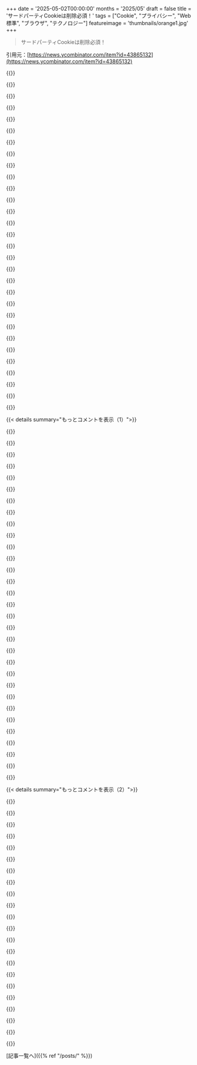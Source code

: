+++
date = '2025-05-02T00:00:00'
months = '2025/05'
draft = false
title = 'サードパーティCookieは削除必須！'
tags = ["Cookie", "プライバシー", "Web標準", "ブラウザ", "テクノロジー"]
featureimage = 'thumbnails/orange1.jpg'
+++

> サードパーティCookieは削除必須！

引用元：[https://news.ycombinator.com/item?id=43865132](https://news.ycombinator.com/item?id=43865132)




{{<matomeQuote body="なんて変な文章なんだ。ただの殴り書き？それともマジでW3Cの作業プロセスの一部？セクション2：サードパーティCookieは悪くなった。OK。セクション3：サードパーティCookieが今カバーしてる正当なユースケースがある。これもOK。なのに、「個々には最小限のリスクしかない一連の新しい技術が、ウェブユーザーの追跡やプロファイリングのために組み合わせて使われる可能性があることを認識せよ。」って放り込む。え？文書の範囲がめちゃくちゃ広がったじゃん。急に大量の追跡技術全部の話になってるし？著者たちはそれ以上コメントなしで進む。セクション4：前半は基本的に、新しいウェブプラットフォーム技術が出てくるとサードパーティCookieの問題が悪化するから、早く修正すべきだって言ってると思う。OK、そこは同意。なのに文書は突然、ウェブプライバシー全般の基準を提案することにピボットして、提案してる側が立証責任を負うべきだって言って、最後は（皮肉抜きで？）サードパーティCookie削除がビジネスに与える影響を正当化するのは文書の範囲外だって言って終わる。W3Cがどう動くかっていう文化的な文脈が全然わかってないから、きっとこれは誰かが後で綺麗にするつもりのラフなメモで、こんなにHacker Newsで注目されるなんて思ってなかったんだろうな、って推測してる。" userName="growthwtf" createdAt="2025/05/02 02:51:42" color="#45d325">}}




{{<matomeQuote body="W3Cだしね…皮肉にも、標準に関しては一番まとまりがないんだよ。" userName="bilekas" createdAt="2025/05/02 03:39:36" color="">}}




{{<matomeQuote body="…それか、委員会設計で、何人かは今も未来も追跡技術を残そうと必死なのかも。" userName="motorest" createdAt="2025/05/02 04:41:07" color="">}}




{{<matomeQuote body="まさにそうだよ、集まってルール決めようとするけど全然まとまらなくて、決まっても強制しない連中さ。張子の虎ってやつだよ、悲しいけどね。素晴らしいアイデアがひどい実行になってる。" userName="bilekas" createdAt="2025/05/02 05:29:20" color="">}}




{{<matomeQuote body="標準化団体が自分でルール強制することなんて、めったにないよ。" userName="__alexs" createdAt="2025/05/02 07:43:30" color="">}}




{{<matomeQuote body="ホントにW3Cが標準を強制する責任あるの？どうやったら機能するって言うの？" userName="squigz" createdAt="2025/05/02 08:53:30" color="">}}




{{<matomeQuote body="明確なテストがあって、サイトがW3C準拠かどうかがハッキリわかるなら、ADAとか他のアクセシビリティ関連標準と連携して、ADA準拠するならW3C準拠も必須にする、とかできるんじゃない？" userName="chasd00" createdAt="2025/05/02 16:30:17" color="#38d3d3">}}




{{<matomeQuote body="自分たちの参照ブラウザを出すとか…" userName="lukan" createdAt="2025/05/02 09:20:06" color="">}}




{{<matomeQuote body="それって、どうやって標準を強制するの？" userName="squigz" createdAt="2025/05/02 09:22:15" color="">}}




{{<matomeQuote body="まあ、googleがChrome使って自分たちの標準を強制できるのと同じやり方でさ。（理論上の委員会にとって現実的な目標とは言ってないけどね）" userName="lukan" createdAt="2025/05/02 10:50:03" color="">}}




{{<matomeQuote body="Chromeがそれできるのは，市場シェアがめちゃデカいからだけだよ．ユーザーいないブラウザには無理な話．" userName="victorbjorklund" createdAt="2025/05/02 13:26:51" color="">}}




{{<matomeQuote body="全然違うんじゃない？ Chromeで何か出すってのは，オレ的には標準を強制することじゃないと思うな．標準の強制ってのは，特定の状況でUSB-Cを使わなきゃいけない，みたいな規制によるもんじゃないの．" userName="echoangle" createdAt="2025/05/02 11:01:40" color="">}}




{{<matomeQuote body="Chromeは独占状態だよね．新しい機能出すって決めると…他のブラウザも全部それに合わせる必要が出てくるか，そうしないとユーザーは自分のブラウザ壊れてるって思っちゃうんだよ．" userName="lukan" createdAt="2025/05/02 11:09:39" color="">}}




{{<matomeQuote body="うん，でもそれってやっぱり標準を強制するのとは全然違うんだけど…君はW3CがChromeに取って代わる”reference browser”を作って，それでユーザーに標準を強制すべきだって言ってるんでしょ．それ，全然いいやり方とは思えないな．" userName="squigz" createdAt="2025/05/02 13:32:17" color="#785bff">}}




{{<matomeQuote body="＞素晴らしいアイデアだけど実行がひどい．いや，それはサボタージュだよ．" userName="motorest" createdAt="2025/05/02 06:51:38" color="">}}




{{<matomeQuote body="委員会による設計って，偶然とか馬鹿さっていうより悪意からきてることが多いでしょ．一部の要因は自分たちにとって良い目標に向かってるけど，大多数にとっては悪意なんだよ．" userName="consp" createdAt="2025/05/02 08:55:09" color="">}}




{{<matomeQuote body="その通り．W3Cのスタッフのほとんどが広告技術の会社の人たちだってことを，どうしてみんな無視できるのか分かんない．彼らのゴールは広告技術を持続可能で利益が出るようにすることだよ．MicrosoftのIE，それからGoogleのChromeは，そのための追加の後押しにすぎない．でも主な活動はW3Cなんだ．注釈：もっと世間知らずだった頃，前述の使いっ走りの中にいた一人です．" userName="1oooqooq" createdAt="2025/05/02 17:16:29" color="#785bff">}}




{{<matomeQuote body="最近のW3Cって，わりとどうでもよくなってるんじゃない？" userName="IshKebab" createdAt="2025/05/02 11:54:04" color="">}}




{{<matomeQuote body="EUは複数の法律や指令でウェブアクセシビリティを定義するのにWCAG 2．0を使ってるんだ．その一部はかなり最近可決されたものだよ．［1］［1］ https：／／www．w3．org／WAI／policies／european-union／" userName="FinnKuhn" createdAt="2025/05/02 18:23:47" color="#ff5733">}}




{{<matomeQuote body="W3Cは全然関係なくないよ、ウェブ開発の種類によると思うけど。手書きでWebAssembly書いたり（これについては色々言えるけど、まあそういうのもある）、CSSの仕様とかもW3Cが書いてるしね。<br>ただ、今のウェブ（バージョン7.0とか？）だと、WHATWGが一番目立つかな。”The HTML standard”っていう仕様がウェブの9割を定義してるし。それとGoogleが事実上仕様を作ってるのもあるよね。それがHTMLに戻るかどうかは別として、GoogleがやってるとW3Cが遅れてる感じはするかもね。" userName="hackrmn" createdAt="2025/05/02 14:21:34" color="#ff33a1">}}




{{<matomeQuote body="代替案はもう書かれてるよ。<br>https://www.w3.org/TR/privacy-preserving-attribution/<br>これはサードパーティCookieに加えて行われるだけみたい。Google自身の調査だと、サードパーティCookieを削除すると収益が減って、「プライバシー保護」トラッキングだと収益が増えるって結論が出てるんだって。<br>https://support.google.com/admanager/answer/15189422<br>だから両方やるんじゃない？<br>https://privacysandbox.com/news/privacy-sandbox-next-steps/" userName="dbushell" createdAt="2025/05/02 03:41:16" color="#ff5c5c">}}




{{<matomeQuote body="規制当局があって、Googleに「代替がないのにサードパーティCookieを削除しちゃダメ」ってハッキリ言ったみたいだよ。だってGoogleは問題なく機能できるだろうけど、競合他社は大損するからね。" userName="surajrmal" createdAt="2025/05/02 05:17:31" color="#38d3d3">}}




{{<matomeQuote body="それって、広告会社じゃないブラウザを使うべきってことの良い論拠だね。そうすれば広告会社に縛られないから。" userName="JoshTriplett" createdAt="2025/05/02 09:37:10" color="">}}




{{<matomeQuote body="同意。HNersが一番いけてる代替案は何だと思うか気になるな。俺は今週Arcを試してるところだよ…" userName="chrisweekly" createdAt="2025/05/02 12:37:35" color="">}}




{{<matomeQuote body="FirefoxにuBlock OriginとPrivacy Badgerは最低限入れて、他は好きなのでいいよ[0]。俺は最近、FirefoxベースのZen[1]も試してて、デフォルトのUIがもっと良くて promising だね。<br>[0] Tab Stash、Vimium C、SponsorBlock、Decentraleyes、DeArrow、Archive Pageとかが好きかな。<br>[1] https://zen-browser.app/" userName="barnabee" createdAt="2025/05/02 14:10:16" color="#ff5733">}}




{{<matomeQuote body="Firefoxはまあまあだよ。俺はまだChromeが必要なレアケースのために`chrome-new`っていうスクリプトを持ってるんだ。これは一時ディレクトリでChromeを起動して、終わったら消すスクリプトだよ。（スクリプト本文は省略）" userName="aftbit" createdAt="2025/05/02 13:52:27" color="#785bff">}}




{{<matomeQuote body="俺は何年もFirefox使ってるけど、最近はめっちゃ良いよ。" userName="connicpu" createdAt="2025/05/02 13:49:35" color="">}}




{{<matomeQuote body="俺もそう思う。Mozillaがたまに自分で自分の足を撃っちゃうようなことがあっても、それでもFirefoxが一番良い代替策に見えるな。" userName="JoshTriplett" createdAt="2025/05/03 08:05:10" color="">}}




{{<matomeQuote body="Firefoxの新しいプライバシーポリシーには不満だから、WaterFoxに乗り換えたよ。今のところ順調だけど、ladybird browserが待ちきれないな。" userName="move-on-by" createdAt="2025/05/02 15:29:30" color="">}}




{{<matomeQuote body="そういえば、Arcは今メンテナンスモードらしいよ。The Browser CompanyはDiaっていう新しいAIブラウザの開発に集中してるんだってさ：https://www.theverge.com/2024/12/2/24310944/dia-ai-browser-v..." userName="cpeterso" createdAt="2025/05/03 06:14:02" color="#ff33a1">}}




{{< details summary="もっとコメントを表示（1）">}}

{{<matomeQuote body="これに関するリンク持ってる？どの機関がどんな議論をしたのか気になるな。" userName="pas" createdAt="2025/05/02 08:41:31" color="">}}




{{<matomeQuote body="これだよ：https://www.gov.uk/cma-cases/investigation-into-googles-priv..." userName="diogocp" createdAt="2025/05/02 09:07:26" color="#45d325">}}




{{<matomeQuote body="どうやらCMAはサードパーティCookieから利益を得てる他の広告主たちのことを心配してるみたいだね。ユーザーのプライバシーには関心がない。あの可哀想な数十億ドル産業は、どうやってやっていくんだろうね？" userName="dbushell" createdAt="2025/05/02 09:22:22" color="">}}




{{<matomeQuote body="彼らの任務は競争を規制することであって、プライバシーじゃないからね。" userName="blibble" createdAt="2025/05/02 13:48:42" color="#45d325">}}




{{<matomeQuote body="またか、「”信頼できる”」サードパーティベースの追跡システムだって？トイレットペーパーに印刷されてても避けるのに必要な情報はそれだけだよ。" userName="josefx" createdAt="2025/05/02 10:29:08" color="">}}




{{<matomeQuote body="うん、まさに「”信頼できる”」サードパーティだね。例えばこれ：https://blog.mozilla.org/en/mozilla/mozilla-anonym-raising-t... Mozillaが所有してて、元Facebook社員が運営してるんだって。きっとこのW3CドラフトがMozillaとFacebookの社員によって書かれたのは全くの偶然だろうね。" userName="dbushell" createdAt="2025/05/02 12:11:14" color="#ff5733">}}




{{<matomeQuote body="自分のプライバシー保護に役立つアトリビューションデータベースをどうやって編集できるのか誰か説明してほしいな。ローカルのSQLiteデータベースとかかな？好みをローカルに保存するのに、編集させてくれないなんて馬鹿げてると思うんだ。" userName="red_admiral" createdAt="2025/05/02 08:05:24" color="#ff33a1">}}




{{<matomeQuote body="Googleのデザインだと追跡データはローカルに保存されるよ。Chromeには既に関心のトピックを管理するためのUIがある：chrome://settings/adPrivacy" userName="jeroenhd" createdAt="2025/05/02 08:10:36" color="#785bff">}}




{{<matomeQuote body="サードパーティCookieがなくなったら、追跡してる連中はウェブサイトにスクリプトをサーバーに入れさせて、Cookieをまた”ファーストパーティ”にしちゃうだけじゃん。<br>これって追跡の方法じゃなくて追跡自体への対策をしないと、ネットにとって何の役にも立たないと思うんだけどな。" userName="sedatk" createdAt="2025/05/02 03:39:52" color="#785bff">}}




{{<matomeQuote body="これって結局trustの問題だよね。<br>サードパーティの広告会社は、ファーストパーティが正直にインプレッションとかクリックを報告するかって信用してないんだよ。偽造しないかってね。" userName="Dwedit" createdAt="2025/05/02 03:45:47" color="">}}




{{<matomeQuote body="逆方向にもtrust問題はあるよ。<br>開発者やセキュリティチームとマーケティング部門の間で、ファーストパーティのサイトに解析や追跡、ad attributionのためにサードパーティのコードを入れたり、ドメインをプロキシしたりすることについて、すげー揉めてるの見てきたもん。" userName="thayne" createdAt="2025/05/02 05:41:49" color="#ff33a1">}}




{{<matomeQuote body="trustの問題を解決するためのcryptographyなんていくらでもあるじゃん。<br>サードパーティCookieがなくなって半年以内に、広告会社とサーバーオーナーの両方が納得するようなimpression signing systemが誰か作るって断言できるね。" userName="lolinder" createdAt="2025/05/02 13:21:52" color="#ff5c5c">}}




{{<matomeQuote body="そりゃどうかな。<br>彼らのscriptなんて”fetch that script from that URL and run it”ってだけかもよ。<br>clientでどのscriptが動いてようと、彼らの側にはfraud detectionsが既にあるはずだよ。" userName="sedatk" createdAt="2025/05/02 04:11:00" color="">}}




{{<matomeQuote body="＞ ”fetch that script from that URL and run it”<br>でもサードパーティcookieがないと、追跡してるremote siteは、そのscriptが実際にdownloadされたか、executedされたか確認できないんじゃない？" userName="chii" createdAt="2025/05/02 06:35:26" color="#ff5733">}}




{{<matomeQuote body="Generate dynamic, short lifetime URLs that are locked to the client IP." userName="kevin_thibedeau" createdAt="2025/05/02 13:46:36" color="">}}




{{<matomeQuote body="ああ、できるよ。<br>もし彼らのscriptがそのtrackerに3rd party xhr requestを送ってるならね。" userName="littlecranky67" createdAt="2025/05/02 07:26:28" color="">}}




{{<matomeQuote body="でもこのrequest、もしfirst partyがtrafficをfakedしたかったら（for example, to make ad revenue）、fakedできちゃうじゃん。<br>今まさにこのfakingを防いでるのがthird party cookieなんだよ。" userName="chii" createdAt="2025/05/02 07:55:36" color="#ff33a1">}}




{{<matomeQuote body="もうそんなの古いわ。これからの時代はサイトからベンダーへのサーバー間通信だって。クライアントをプロファイルはするけど、クライアント側で追跡JSは動かさないの。" userName="blacksmith_tb" createdAt="2025/05/02 03:46:10" color="#ff5733">}}




{{<matomeQuote body="それ、めちゃくちゃ金かかるんだけどね。訪問者に全部やらせてた代わりに、追跡APIサーバーに繋ぐために追加でサーバー用意しなきゃいけないんだよ。広告市場にかなり影響しそう。" userName="kstrauser" createdAt="2025/05/02 04:34:10" color="#38d3d3">}}




{{<matomeQuote body="そんなに金かかるとは思わないけどな。インストール簡単な、よくできたパッケージ一つあれば標準になるって。なんならデータブローカーがこれ集中させて、クライアントみんなに追跡データ配る形だってありえると思う。クライアントは中央のブローカーとやり取りするだけだし、全然難しくないよ。" userName="ars" createdAt="2025/05/02 06:16:54" color="#ff5733">}}




{{<matomeQuote body="その仕組み、もうあるよ。Supply Side Platforms（SSP）って言われてるやつ。" userName="secondcoming" createdAt="2025/05/02 13:48:09" color="#ff33a1">}}




{{<matomeQuote body="スケールが小さいなら確かにね。ある規模になったら、それを非同期タスクキューとかにしなきゃいけなくなるだろうけど。てか、俺はこれバグじゃなくて機能だと思うわ。プライバシー侵害が難しく、高くなるのは良いことだろ。" userName="kstrauser" createdAt="2025/05/02 14:19:24" color="#785bff">}}




{{<matomeQuote body="エンドユーザーの家のPCとかじゃなくて、速いクラウドバックエンドでやれるようになるんだよ。ページ読み込み速くなるし、サクサク動くからユーザーも喜ぶだろ。おまけに、アドブロッカーとかhostfileの小細工も使えなくなるんだぜ。" userName="SoftTalker" createdAt="2025/05/02 14:06:27" color="#ff33a1">}}




{{<matomeQuote body="サードパーティのJSをファーストパーティとして埋め込むのはセキュリティ的にマジやばいか、malvertisingにとっては最高って感じ。もう起きてるし、例えば追加のDNSレコード使って広告サーバーをファーストパーティにするみたいな方法でね。次はJSをもっと厳しくする流れになるんじゃないかな。俺は賛成だけど。" userName="throwawayqqq11" createdAt="2025/05/02 16:59:33" color="#38d3d3">}}




{{<matomeQuote body="たくさんのadtech企業（少なくともaffiliate marketing界隈では）が、third party cookies使えないからredirect使ってると思う。redirectすれば全部first partyになるからね。他でも言われてる通り、proxiesとか他のtechniqueにも乗り換えてて、追跡をblockするのがマジ難しくなってるんだよ。" userName="fiddlerwoaroof" createdAt="2025/05/02 05:27:33" color="#ff5733">}}




{{<matomeQuote body="スクリプトをウェブサーバーに置いても、オリジンが違うからファーストパーティにならないし、サードパーティCookieの回避にはならないと思うんだよね。トラッキングの手法じゃなくて、トラッキング自体を防ぐ保護が必要なんじゃないかな？<br>だからstate partitioningとかCHIPsは良い技術だと思う。Cookieみたいな既存の標準を残しつつ、ユーザーをクロスサイトトラッカーからデフォルトでしっかり守ってくれるし。" userName="timewizard" createdAt="2025/05/02 05:00:02" color="#ff33a1">}}




{{<matomeQuote body="君の意見は役に立たないな。だって、ウェブサーバー管理者がもっと安全にしたいと思ってる前提で話してるけど、実際は逆で、わざとセキュリティモデルを緩くして3rdパーティートラッキングスクリプトを組み込んでる場合が多いんだよ。例えばContent-Security-Policyヘッダーとか、XSS攻撃には効果的だけど、3rdパーティートラッキングスクリプトもブロックしちゃうからね。" userName="littlecranky67" createdAt="2025/05/02 07:29:25" color="">}}




{{<matomeQuote body="僕の言いたいこと、誤解してるね。サーバー管理者がどうしたいかじゃなくて、セキュリティポリシーが許すかって話だよ。もし違うドメインの2つのサイトが、同じスクリプトをそれぞれのドメインから提供しても、3rdパーティCookieの回避策には全然ならない。だってオリジンが違うから。CSPもこの場合、回避にはならないよ。" userName="timewizard" createdAt="2025/05/02 08:43:11" color="">}}




{{<matomeQuote body="これ、実際には役に立たないよ。Prebidとか考えると、CriteoのJSはサイトで動いてるけど、ユーザーがカートに何か入れてるかとか、リターゲティングできる対象かは分からない仕組みなんだ。この回避策は、IPとかフィンガープリンティング、AIに頼る方にどんどん向かってる気がする。これ、サードパーティCookieより全然たちが悪いと思うんだよね。だってCookieはまだバカで消すのも簡単だったもん。" userName="coffeefirst" createdAt="2025/05/02 10:00:10" color="#ff5c5c">}}




{{<matomeQuote body="アナリティクス用のプロキシはもう既にあるよ。例えばplausibleとか、セットアップ方法教えてるしね。でも3rdパーティCookieって、同じブラウザから違うサイト経由で同じ値が何回も中央サーバーに送られて、ウェブ上で君を追跡できるのがポイントなんだ。グローバルな「君が誰か」っていうのはCookieに入ってるんだよ。" userName="parrit" createdAt="2025/05/02 05:10:17" color="#ff5c5c">}}

{{</details>}}




{{< details summary="もっとコメントを表示（2）">}}

{{<matomeQuote body="パブリッシャーのサイトにスクリプト入れたって、サイトAからサイトBへの追跡はできないよ。それがサードパーティCookieでできたことなんだから。" userName="fastest963" createdAt="2025/05/02 22:31:17" color="">}}




{{<matomeQuote body="サードパーティCookieの正当なユースケースって、複数ドメインに跨がる単一サイトだけじゃない？他にある？<br>俺的には、ファーストパーティCookieも3rdパーティコンテキストでアクセスできちゃダメだと思うし、理想はCookie全部なくしてクライアント証明書使うべきだと思う。アクセス時にドメイン専用の証明書を送る仕組みにして、状態追跡は全部サーバー側で、証明書と紐付ける。ユーザーはこれをリセットできる。" userName="andrewla" createdAt="2025/05/02 16:05:16" color="#ff5733">}}




{{<matomeQuote body="サードパーティCookieの正当なユースケースね。例えば<br>1. 社内ポータルに外部サービスを埋め込んで認証。<br>2. 同じ企業の複数サイトでチャットボット連携。<br>3. 同じコメントシステム使う複数ブログでログイン共有。<br>みたいな、今まで便利だった機能かな。他の方法でもできるけど、設定とかユーザーの手間が増えるんだよ。" userName="svieira" createdAt="2025/05/02 18:02:58" color="#ff5c5c">}}




{{<matomeQuote body="ケース1と2はURLパラメータで対応できそう。ケース3が一番正当なユースケースっぽいけど、OAuthみたいなフローが必要で、ゼロクリックじゃ無理だよ。あと、コメントプラットフォームが俺がどのブログ見てるか知ったり、アカウントないブログでも情報にアクセスできたりするのって、ちょっとプライバシー的に嫌かも。ユーザーの許可なく起こるより、ブラウザ拡張とかでやる方が良いと思うな。" userName="andrewla" createdAt="2025/05/02 19:23:37" color="">}}




{{<matomeQuote body="URLパラメータは簡単に変えられちゃうし、署名しても情報漏れるリスクあるんだよね。複数のドメインにまたがるサイトの話（#3）は、今のWebとは違う作り方だから、どれだけ既存のWebをぶっ壊すかって話になるね。" userName="svieira" createdAt="2025/05/02 21:23:43" color="#ff5c5c">}}




{{<matomeQuote body="単一サイトが複数のドメインに分かれてる必要ある？サブドメインはわかるけど、複数ドメインだとめちゃくちゃだし、フィッシング詐欺にあいやすいよ。パスワードマネージャーが安全なのは、ちゃんとドメインとパスワードを紐づけてるからだしね。紛らわしいドメインから情報抜かれやすくなるよ。" userName="dietr1ch" createdAt="2025/05/02 16:55:54" color="#ff33a1">}}




{{<matomeQuote body="会社が合併とか買収されたとき、複数のドメインになるのはよくある話なんだ。ドメインを組織そのものって考えるのは、複雑な組織には合わないんだよね。例えばBank AとBank Bが合併しても、すぐにドメインを一つにはできない期間がある。一時的なこととはいえ、複数ドメインが必要な場面はあるんだよ。" userName="horsawlarway" createdAt="2025/05/02 17:56:39" color="#45d325">}}




{{<matomeQuote body="もっとよくあるのは、色々なサイト（それぞれ独自ドメイン）が実は同じSaaSで動いてて、認証とかを共有するケースかな。例えば、レストラン向けのサイト作りサービスで、お店ごとにドメインは違うけど、お客さんから見たら、どこで注文しても支払いとか住所を再入力しなくていい方が便利でしょ。これなら個人情報漏洩のリスクも低いと思うよ。" userName="miki123211" createdAt="2025/05/02 18:02:55" color="#785bff">}}




{{<matomeQuote body="そうだね、正当なユースケースは確かにあるよ。Webホスティングとかで、アカウントにログインしてたら別サイトでも機能が使えたりね。これは3rd party cookiesがないと難しくて、他の方法だと使い勝手が悪くなるんだ。レストランのオンライン注文システムも同じサービス使ってる場合が多くて、別のお店で同じカード使うとき毎回ログインが必要だけど、3rd party cookiesがあればログインしたまま決済サービスを使えるからもっとスムーズになるよ。" userName="anon7000" createdAt="2025/05/02 18:00:31" color="#ff33a1">}}




{{<matomeQuote body="こういうやり方はすごく危険に感じるな。明示的に許可してない情報までアクセスされる可能性があるからね。Webホスティングの例だと、その会社のサイトを見ただけで、ホスティングアカウントにログインしてるかバレるかもしれない。これ、すごく情報漏洩のリスクが高いし、サービス提供者を信用するしかないって状態だよね。決済システムも同じで、変なサイトから支払い情報抜かれる可能性もあるんじゃない？" userName="andrewla" createdAt="2025/05/02 19:28:00" color="#45d325">}}




{{<matomeQuote body="3rd party cookiesに正当な使い道なんてある？Web使う側から見たら、全くないね。必要だって言われるシナリオは全部作られた話で、結局は「もっと儲けたい」ってことに行きつくんだよ。儲ける側は、ユーザーのためになるって理屈を並べるだろうけど、それは間違い。俺はもう何年も削除してるから。" userName="worik" createdAt="2025/05/02 19:47:54" color="">}}




{{<matomeQuote body="このクッキーの話、全部ごまかしじゃん。JS有効にしてたら、クッキーあってもなくても追跡できるんだって！何もかもプライベートじゃないよ。nothingprivate.gkr.pwを見てみろ。JS有効でも追跡できないように、Webの仕様をもっと頑張って変えるべきだよ。BraveとかFirefoxとか、プライバシー売りにしてるブラウザも何もしてないじゃん。結局、JS切るしかないの？" userName="freeamz" createdAt="2025/05/02 02:55:08" color="#ff5733">}}




{{<matomeQuote body="面白い問いだね。JavaScriptが色々できて、DOMもいじれても、フィンガープリンティングとか追跡を防ぐなんて無理だと思うな。UI操作のロジックをもっと簡単に表現する方法が必要かもね。CSSがもっと進化するとか？でも、サーバー側で動くJSでプライバシーを守れるとは思えないなぁ。" userName="brookst" createdAt="2025/05/02 03:01:09" color="">}}




{{<matomeQuote body="ブラウザはコンドームみたいに使うべきだって、ずっと思ってたんだよね。ユーザーを特定できるものは全部隠しちゃうべき。マウスの動きとかタイピングの癖もバラバラにして分からなくするの。サイトが拡張機能とか他のタブの情報とか、自分のタブが開いてるかどうかなんて知る権利ないでしょ。右クリックとかズームとか、使いやすくする機能（アクセシビリティ機能）を勝手に変えさせちゃいけないよ。" userName="Enginerrrd" createdAt="2025/05/02 03:12:49" color="">}}




{{<matomeQuote body="面白い疑問だね。JavaScriptでtrackingを防ぐのは可能だよ。ネットワークアクセスを制限したり、ユーザーが接続先サーバーを選べるAPIを作ったりすればいい。<br>JavaScriptが外部と通信できなければ追跡はできないし、APIでユーザーが自分で選んだサーバー以外に接続できないようにすれば、開発者は追跡できない。昔のデスクトップアプリみたいにね。" userName="chongli" createdAt="2025/05/02 03:28:20" color="#ff5733">}}




{{<matomeQuote body="なんで技術的な解決策じゃなきゃいけないの？<br>それってメディア業界がDRMでやろうとして失敗したことだよ。<br>解決策は法整備だね。プライバシー版のDMCAみたいなものが必要だよ。fingerprintを違法にするんだ。" userName="waynesonfire" createdAt="2025/05/02 04:48:51" color="#45d325">}}




{{<matomeQuote body="https://nothingprivate.gkr.pwはFirefoxで（動作しない？）うまく動くみたいだよ…<br>ublock-originは使ってるけど、他には特別なことは何もしてないんだ。" userName="GCUMstlyHarmls" createdAt="2025/05/02 03:24:05" color="">}}




{{<matomeQuote body="”今となっては、本当にウェブでプライバシーを得るにはJavaScript無効が必要か？”<br>僕の考えでは、ウェブページ（JavaScriptなし、安全な文書）とウェブアプリ（今のサイト、信頼が必要）を区別すべきだと思う。<br>普通の人のアプリ状況を見ても、デジタル衛生意識を持つにはまだまだ先が長いってわかるよね。" userName="idle_zealot" createdAt="2025/05/02 03:07:00" color="#38d3d3">}}




{{<matomeQuote body="それは君だけがわかりにくくしようとしてる場合だけだよ。<br>だからtor browserは特定のサイズ（ピクセル単位）に設定されてたり、利用可能なフォントセットが同じだったりするんだ。" userName="chii" createdAt="2025/05/02 06:36:38" color="">}}




{{<matomeQuote body="意味ないよ。JavaScriptを無効にしても、他の方法で追跡できるんだ。<br>timestamp clock skewとかでdns packetsからfingerprintを取ったりね。IPV6を使えば、dnslookupごとにunique ip addressを割り当てて、cookieみたいに機能させられる。<br>追跡されたくないなら、インターネットを使わないことだね。" userName="adrr" createdAt="2025/05/02 06:42:49" color="">}}




{{<matomeQuote body="ウェブブラウザは排除すべきだよ。<br>”ウェブサイト”っていう怪しいサーバーから勝手なコードを動かしてるんだ。<br>トラッカーや広告なしで同じウェブ資源にアクセスできる、最小限のJavaScriptコードを使うスタンドアロンウェブアプリもあるんだよ。" userName="emsign" createdAt="2025/05/02 03:43:48" color="">}}

{{</details>}}



[記事一覧へ]({{% ref "/posts/" %}})
